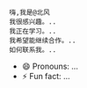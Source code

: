     嗨,我是@北风
    我很感兴趣。..
    我正在学习。..
    我希望能继续合作。..
    如何联系我。..
   - 😄 Pronouns: ...
  - ⚡ Fun fact: ...

<!---
Ziizheqinkins/zizheqingghaang是一个付费电视的特殊存储库,因为它的"准备好了"(这个文件)出现在了你的吉图布的个人资料中。
您可以点击预览链接查看您的更改。
--->
